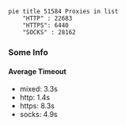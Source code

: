 
```mermaid
pie title 51584 Proxies in list
    "HTTP" : 22683
    "HTTPS": 6440
    "SOCKS" : 28162
```

### Some Info
#### Average Timeout

- mixed: 3.3s
- http: 1.4s
- https: 8.3s
- socks: 4.9s